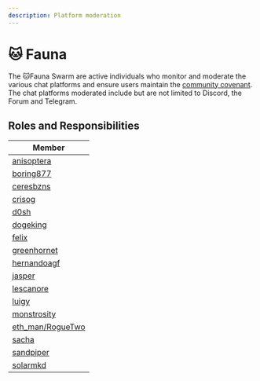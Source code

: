 ```yaml
---
description: Platform moderation
---
```


# 🐱 Fauna

The 🐱Fauna Swarm are active individuals who monitor and moderate the various chat platforms and ensure users maintain the [community covenant](../../community-covenant.md). The chat platforms moderated include but are not limited to Discord, the Forum and Telegram.

## Roles and Responsibilities

| Member                                                        |
| ------------------------------------------------------------- |
| [anisoptera](https://forum.1hive.org/u/anisoptera/summary)    |
| [boring877](https://forum.1hive.org/u/boring877/summary)      |
| [ceresbzns](https://forum.1hive.org/u/ceresbzns/summary)      |
| [crisog](https://forum.1hive.org/u/crisog/summary)            |
| [d0sh](https://forum.1hive.org/u/d0sh/summary)                |
| [dogeking](https://forum.1hive.org/u/dogeking/summary)        |
| [felix](https://forum.1hive.org/u/felix/summary)              |
| [greenhornet](https://forum.1hive.org/u/greenhornet/summary)  |
| [hernandoagf](https://forum.1hive.org/u/hernandoagf/summary)  |
| [jasper](https://forum.1hive.org/u/jasper/summary)            |
| [lescanore](https://forum.1hive.org/u/escanor/summary)        |
| [luigy](https://forum.1hive.org/u/luigy/summary)              |
| [monstrosity](https://forum.1hive.org/u/monstrosity/summary)  |
| [eth_man/RogueTwo](https://forum.1hive.org/u/eth_man/summary) |
| [sacha](https://forum.1hive.org/u/sacha/summary)              |
| [sandpiper](https://forum.1hive.org/u/befitsandpiper/summary) |
| [solarmkd](https://forum.1hive.org/u/solarmkd/summary)        |
